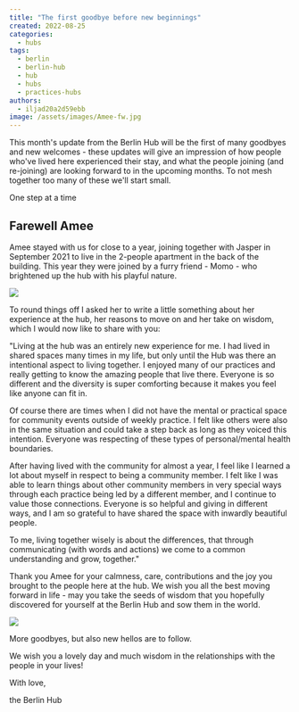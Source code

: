 ```yaml
---
title: "The first goodbye before new beginnings"
created: 2022-08-25
categories: 
  - hubs
tags: 
  - berlin
  - berlin-hub
  - hub
  - hubs
  - practices-hubs
authors: 
  - iljad20a2d59ebb
image: /assets/images/Amee-fw.jpg
---
```


This month's update from the Berlin Hub will be the first of many goodbyes and new welcomes - these updates will give an impression of how people who've lived here experienced their stay, and what the people joining (and re-joining) are looking forward to in the upcoming months. To not mesh together too many of these we'll start small.

One step at a time

## Farewell Amee

Amee stayed with us for close to a year, joining together with Jasper in September 2021 to live in the 2-people apartment in the back of the building. This year they were joined by a furry friend - Momo - who brightened up the hub with his playful nature.

![](/assets/images/Amee-momo-766x1024.jpeg)

To round things off I asked her to write a little something about her experience at the hub, her reasons to move on and her take on wisdom, which I would now like to share with you:

"Living at the hub was an entirely new experience for me. I had lived in shared spaces many times in my life, but only until the Hub was there an intentional aspect to living together. I enjoyed many of our practices and really getting to know the amazing people that live there. Everyone is so different and the diversity is super comforting because it makes you feel like anyone can fit in.

  
Of course there are times when I did not have the mental or practical space for community events outside of weekly practice. I felt like others were also in the same situation and could take a step back as long as they voiced this intention. Everyone was respecting of these types of personal/mental health boundaries.

  
After having lived with the community for almost a year, I feel like I learned a lot about myself in respect to being a community member. I felt like I was able to learn things about other community members in very special ways through each practice being led by a different member, and I continue to value those connections. Everyone is so helpful and giving in different ways, and I am so grateful to have shared the space with inwardly beautiful people.  
  
To me, living together wisely is about the differences, that through communicating (with words and actions) we come to a common understanding and grow, together."

Thank you Amee for your calmness, care, contributions and the joy you brought to the people here at the hub. We wish you all the best moving forward in life - may you take the seeds of wisdom that you hopefully discovered for yourself at the Berlin Hub and sow them in the world.

![](/assets/images/Amee-fw-1024x768.jpg)

More goodbyes, but also new hellos are to follow.

We wish you a lovely day and much wisdom in the relationships with the people in your lives!

With love,

the Berlin Hub

